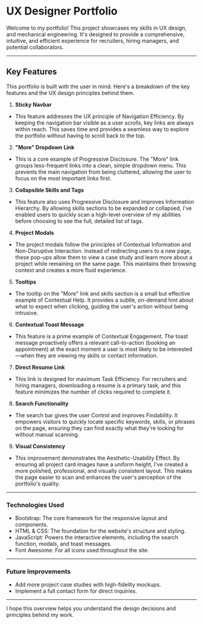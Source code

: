 # UX Designer Portfolio

Welcome to my portfolio! This project showcases my skills in UX design,  and mechanical engineering. It's designed to provide a comprehensive, intuitive, and efficient experience for recruiters, hiring managers, and potential collaborators.

---

## Key Features

This portfolio is built with the user in mind. Here's a breakdown of the key features and the UX design principles behind them.

1. **Sticky Navbar**
  - This feature addresses the UX principle of Navigation Efficiency. By keeping the navigation bar visible as a user scrolls, key links are always within reach. This saves time and provides a seamless way to explore the portfolio without having to scroll back to the top.

2. **"More" Dropdown Link**
  - This is a core example of Progressive Disclosure. The "More" link groups less-frequent links into a clean, simple dropdown menu. This prevents the main navigation from being cluttered, allowing the user to focus on the most important links first.

3. **Collapsible Skills and Tags**
  - This feature also uses Progressive Disclosure and improves Information Hierarchy. By allowing skills sections to be expanded or collapsed, I've enabled users to quickly scan a high-level overview of my abilities before choosing to see the full, detailed list of tags.

4. **Project Modals**
  - The project modals follow the principles of Contextual Information and Non-Disruptive Interaction. Instead of redirecting users to a new page, these pop-ups allow them to view a case study and learn more about a project while remaining on the same page. This maintains their browsing context and creates a more fluid experience.

5. **Tooltips**
  - The tooltip on the "More" link and skills section is a small but effective example of Contextual Help. It provides a subtle, on-demand hint about what to expect when clicking, guiding the user's action without being intrusive.

6. **Contextual Toast Message**
  - This feature is a prime example of Contextual Engagement. The toast message proactively offers a relevant call-to-action (booking an appointment) at the exact moment a user is most likely to be interested—when they are viewing my skills or contact information.

7. **Direct Resume Link**
  - This link is designed for maximum Task Efficiency. For recruiters and hiring managers, downloading a resume is a primary task, and this feature minimizes the number of clicks required to complete it.

8. **Search Functionality**
  - The search bar gives the user Control and improves Findability. It empowers visitors to quickly locate specific keywords, skills, or phrases on the page, ensuring they can find exactly what they're looking for without manual scanning.

9. **Visual Consistency**
  - This improvement demonstrates the Aesthetic-Usability Effect. By ensuring all project card images have a uniform height, I've created a more polished, professional, and visually consistent layout. This makes the page easier to scan and enhances the user's perception of the portfolio's quality.

---

### Technologies Used
  - Bootstrap: The core framework for the responsive layout and components.
  - HTML & CSS: The foundation for the website's structure and styling.
  - JavaScript: Powers the interactive elements, including the search function, modals, and toast messages.
  - Font Awesome: For all icons used throughout the site.

---

### Future Improvements
- Add more project case studies with high-fidelity mockups.
- Implement a full contact form for direct inquiries.

---

I hope this overview helps you understand the design decisions and principles behind my work.
